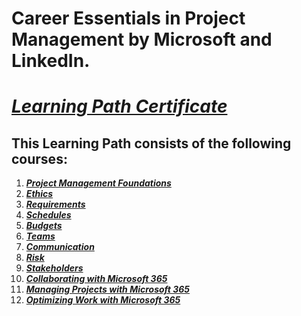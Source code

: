 # Career Essentials in Project Management by Microsoft and LinkedIn.
# [*Learning Path Certificate*](https://www.linkedin.com/learning/certificates/e0d778dac539c4794c8cc2de5aaf5cc039b6d2c98889717b591cb253dd02def8?u=60693444)

## This Learning Path consists of the following courses:
1. [***Project Management Foundations***](https://github.com/alshubati99/Project-Management/tree/master/Foundations)
2. [***Ethics***](https://github.com/alshubati99/Project-Management/tree/master/Ethics)
3. [***Requirements***](https://github.com/alshubati99/Project-Management/tree/master/Requirements)
4. [***Schedules***]()
5. [***Budgets***](https://github.com/alshubati99/Project-Management/tree/master/Budget)
6. [***Teams***](https://github.com/alshubati99/Project-Management/tree/master/Teams)
7. [***Communication***](https://github.com/alshubati99/Project-Management/tree/master/Communication)
8. [***Risk***]()
9. [***Stakeholders***](https://github.com/alshubati99/Project-Management/tree/master/Stakeholders)
10. [***Collaborating with Microsoft 365***](https://github.com/alshubati99/Project-Management/tree/master/Microsoft365)
11. [***Managing Projects with Microsoft 365***](https://github.com/alshubati99/Project-Management/tree/master/Manage_MS365)
12. [***Optimizing Work with Microsoft 365***](https://github.com/alshubati99/Project-Management/tree/master/Optimize_MS365)
